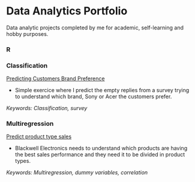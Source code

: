 # Data Analytics Portfolio
Data analytic projects completed by me for academic, self-learning and hobby purposes. 

<h3> R </h3>
<h3> Classification </h3>

<a href="https://github.com/ffmc/data-analytics-portfolio/tree/master/Classification">Predicting Customers Brand Preference</a>
- Simple exercice where I predict the empty replies from a survey trying to understand which brand, Sony or Acer the customers prefer.  

<i>Keywords: Classification, survey</i>

<h3> Multiregression </h3>

<a href="https://github.com/ffmc/data-analytics-portfolio/tree/master/Multiple%20Regression">Predict product type sales</a>
- Blackwell Electronics needs to understand which products are having the best sales performance and they need it to be divided in product types. 

<i>Keywords: Multiregression, dummy variables, correlation</i>
